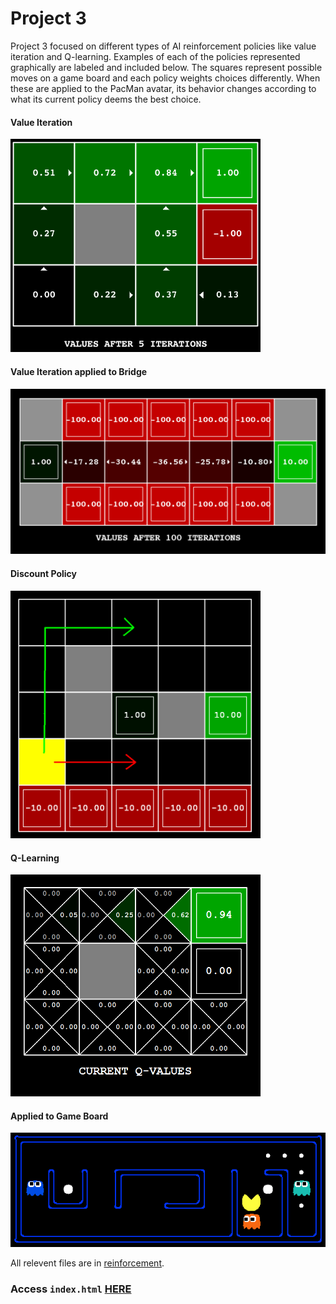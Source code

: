 # Project 3

Project 3 focused on different types of AI reinforcement policies like value iteration and Q-learning. Examples of each of the policies represented graphically are labeled and included below. The squares represent possible moves on a game board and each policy weights choices differently. When these are applied to the PacMan avatar, its behavior changes according to what its current policy deems the best choice.

#### Value Iteration
<img src="./value.png" alt="Value Iteration" width="400"/>

#### Value Iteration applied to Bridge
<img src="./value-q2.png" alt="Value Iteration Bridge" width="600"/>

#### Discount Policy
<img src="./discountgrid.png" alt="Discount Policy" width="400"/>

#### Q-Learning
<img src="./q-learning.png" alt="Q-Learning" width="400"/>

#### Applied to Game Board
<img src="./capsule.png" alt="Game Board" width="600"/>

All relevent files are in [reinforcement](./reinforcement/).

### Access `index.html` [HERE](https://htmlpreview.github.io/?https://github.com/joe-arbo/joe-arbo/blob/main/Artificial%20Intelligence/p3/index.html)